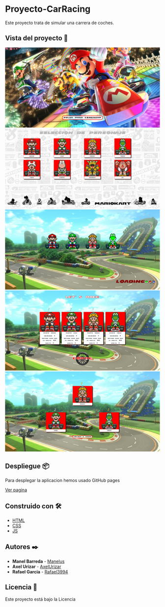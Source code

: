 # Proyecto-CarRacing

Este proyecto trata de simular una carrera de coches.

## Vista del proyecto 📌

![image](/img/readme/Start.png)
![image](/img/readme/Seleccionar.png)
![image](/img/readme/Loading.png)
![image](/img/readme/Carrera.png)
![image](/img/readme/Podio.png)

## Despliegue 📦

Para desplegar la aplicacion hemos usado GitHub pages

[Ver pagina](https://axelurizar.github.io/Proyecto-CarRacing/)

## Construido con 🛠️

- [HTML](https://developer.mozilla.org/es/docs/Web/HTML)
- [CSS](https://developer.mozilla.org/es/docs/Web/CSS)
- [JS](https://www.javascript.com/)

## Autores ✒️

- **Manel Barreda** - [Manelus](https://github.com/Manelus)
- **Axel Urizar** - [AxelUrizar](https://github.com/AxelUrizar)
- **Rafael Garcia** - [Rafael3994](https://github.com/Rafael3994)

## Licencia 📄

Este proyecto está bajo la Licencia
